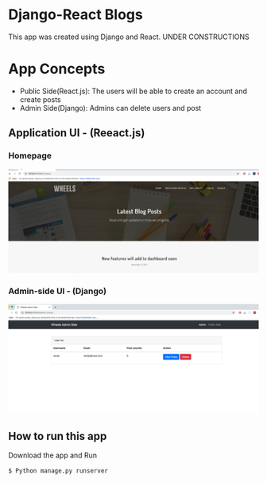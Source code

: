  # Django-React Blogs
This app was created using Django and React.   UNDER CONSTRUCTIONS




 # App Concepts
<ul>

 <li>Public Side(React.js): The users will be able to create an account and create posts </li>
  <li>Admin Side(Django): Admins can delete users and post </li>
   
 
</ul>


 ## Application UI - (Reeact.js)

### Homepage
 
![Alt text](/images/react1.png "Home" )
 




### Admin-side UI - (Django)
![Alt text](/images/django1.png "Home" )

## How to run this app

Download the app and Run
```bash
$ Python manage.py runserver 
```
 


  

